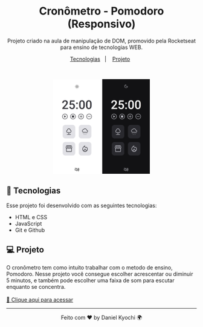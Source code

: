 <h1 align="center"> Cronômetro - Pomodoro (Responsivo) </h1>

<p align="center">
Projeto criado na aula de manipulação de DOM, promovido pela Rocketseat para ensino de tecnologias WEB.
</p>

<p align="center">
  <a href="#-tecnologias">Tecnologias</a>&nbsp;&nbsp;&nbsp;|&nbsp;&nbsp;&nbsp;
  <a href="#-projeto">Projeto</a>&nbsp;&nbsp;
</p>
<br>

<p align="center" >
  <img alt="cronômetro" src=".github/preview.png" width="25%">
  <img alt="cronômetro" src=".github/previewDark.png" width="25%">
</p>

## 🚀 Tecnologias

Esse projeto foi desenvolvido com as seguintes tecnologias:

- HTML e CSS
- JavaScript
- Git e Github

## 💻 Projeto

O cronômetro tem como intuito trabalhar com o metodo de ensino, Pomodoro. Nesse projeto você consegue escolher acrescentar ou diminuir 5 minutos, e também pode escolher uma faixa de som para escutar enquanto se concentra.<br/><br/>
[🔗 Clique aqui para acessar](https://focus-timer-2-0-psi.vercel.app/)

---

<p align="center">Feito com ♥ by Daniel Kyochi 🌍</p>
